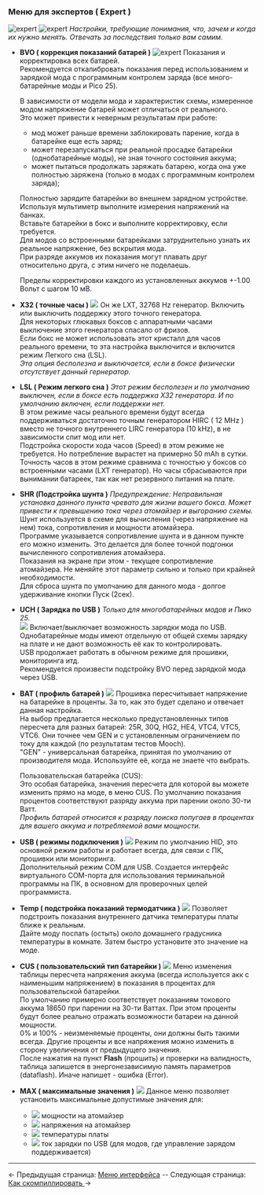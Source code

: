 ### Меню для экспертов ( Expert )
![expert](https://i.imgur.com/GpLmBAu.png) ![expert](https://i.imgur.com/W8vssIe.png)
*Настройки, требующие понимания, что, зачем и когда их нужно менять.*
*Отвечать за последствия только вам самим.*

  * __BVO ( коррекция показаний батарей )__
  ![expert](https://i.imgur.com/DMN4yPj.png)
    Показания и корректировка всех батарей.  
    Рекомендуется откалибровать показания перед использованием и зарядкой мода с программным контролем заряда (все много-батарейные моды и Pico 25).

    В зависимости от модели мода и характеристик схемы, измеренное модом напряжение батарей может отличаться от реального.  
    Это может привести к неверным результатам при работе:
    - мод может раньше времени заблокировать парение, когда в батарейке еще есть заряд;
    - может перезапускаться при реальной просадке батарейки (однобатарейные моды), не зная точного состояния аккума;
    - может пытаться продолжать заряжать батарею, когда она уже полностью заряжена (только в модах с программным контролем заряда);

    Полностью зарядите батарейки во внешнем зарядном устройстве. Используя мультиметр выполните измерения напряжений на банках.  
    Вставьте батарейки в бокс и выполните корректировку, если требуется.  
    Для модов со встроенными батарейками затруднительно узнать их реальное напряжение, без вскрытия мода.  
    При разряде аккумов их показания могут плавать друг относительно друга, с этим ничего не поделаешь.

    Пределы корректировки каждого из установленных аккумов +-1.00 Вольт с шагом 10 мВ.  

  * __X32 ( точные часы )__
    ![](https://i.imgur.com/vnC8nSL.png) Он же LXT, 32768 Hz генератор.
    Включить или выключить поддержку этого точного генератора.  
    Для некоторых глюкавых боксов с аппаратными часами выключение этого генератора спасало от фризов.  
    Если бокс не может использовать этот кристалл для часов реального времени, то эта настройка выключится и включится режим Легкого сна (LSL).  
    *Эта опция бесполезна и выключается, если в боксе физически отсутствует данный гернератор.*  

  * __LSL ( Режим легкого сна )__
    *Этот режим бесполезен и по умолчанию выключен, если в боксе есть поддержка X32 генератора. И по умолчанию включен, если поддержки нет.*  
    В этом режиме часы реального времени будут всегда поддерживаться достаточно точным генератором HIRC ( 12 MHz ) вместо не точного внутреннего LIRC генератора (10 kHz), в не зависимости спит мод или нет.  
    Подстройка скорости хода часов (Speed) в этом режиме не требуется. Но потребление вырастет на примерно 50 mAh в сутки.  
    Точность часов в этом режиме сравнима с точностью у боксов со встроенными часами (LXT генератор). Но часы сбрасываются при вынимании батареек, так как нет резервного питания на плате.

  * __SHR (Подстройка шунта )__
    *Предупреждение: Неправильная установка данного пункта чревато для жизни вашего бокса. Может привести к превышению тока через атомайзер и выгоранию схемы.*  
    Шунт используется в схеме для вычисления (через напряжение на нем) тока, сопротивления и мощности атомайзера.  
    Программе указывается сопротивление шунта и в данном пункте его можно изменить. Это делается для более точной подгонки вычисленного сопротивления атомайзера.  
    Показания на экране при этом - текущее сопротивление атомайзера. Не меняйте этот параметр сильно и только при крайней необходимости.  
    Для сброса шунта по умолчанию для данного мода - долгое удерживание кнопки Пуск (2сек).

  * __UCH ( Зарядка по USB )__
    *Только для многобатарейных модов и Пико 25.*  
    ![](https://i.imgur.com/8XfW7kx.png) Включает/выключает возможность зарядки мода по USB.  
    Однобатарейные моды имеют отдельную от общей схемы зарядку на плате и не дают возможность её как то контролировать.  
    USB продолжает работать в обычном режиме для прошивки, мониторинга итд.  
    Рекомендуется произвести подстройку BVO перед зарядкой мода через USB.

  * __BAT ( профиль батарей )__
    ![](https://i.imgur.com/FlPySqt.png) Прошивка пересчитывает напряжение на батарейке в проценты. За то, как это будет сделано и отвечает данная настройка.  
    На выбор предлагается несколько предустановленных типов пересчета для разных батарей: 25R, 30Q, HG2, HE4, VTC4, VTC5, VTC6. Они точнее чем GEN и с установленным ограничением по току для каждой (по результатам тестов Mooch).  
    "GEN" - универсальная батарейка, принятая по умолчанию от производителя мода. Используйте её, когда не знаете что выбрать.

    Пользовательская батарейка (CUS):  
    Это особая батарейка, значения пересчета для которой вы можете изменить прямо на моде, в меню CUS. По умолчанию показания процентов соответствуют разряду аккума при парении около 30-ти Ватт.  
    *Профиль батарей относится к разряду поиска попугаев в процентах для вашего аккума и потребляемой вами мощности.*

  * __USB ( режимы подключения )__
    ![](https://i.imgur.com/UUYrEUY.png) Режим по умолчанию HID, это основной режим работы и работает всегда, для связи с ПК, прошивки или мониторинга.  
    Дополнительный режим COM для USB. Создается интерфейс виртуального COM-порта для использования терминальной программы на ПК, в основном для проверочных целей программиста.

  * __Temp ( подстройка показаний термодатчика )__
    ![](https://i.imgur.com/s2YDXAB.png) Позволяет подстроить показания внутреннего датчика температуры платы ближе к реальным.  
    Дайте моду поспать (остыть) около домашнего градусника температуры в комнате. Затем быстро установите это значение на моде.
    
  * __CUS ( пользовательский тип батарейки )__
  ![](https://i.imgur.com/hNRHbwv.png)
    Меню изменения таблицы пересчета напряжения аккума (всегда используется акк с наименьшим напряжением) в показания в процентах для пользовательской батарейки.  
    По умолчанию примерно соответствует показаниям токового аккума 18650 при парении на 30-ти Ваттах. При этом проценты будут более реально отражать возможности батареи на данной мощности.  
    0% и 100% - неизменяемые проценты, они должны быть такими всегда. Другие проценты и все напряжения можно изменить в сторону увеличения от предыдущего значения.  
    После нажатия на пункт **Flash** (прошить) и проверки на валидность, таблица запишется в энергонезависимую память параметров (dataflash). Иначе напишет - ошибка (Error).
    
  * __MAX ( максимальные значения )__
  ![](https://i.imgur.com/VsmTjNG.png)
    Данное меню позволяет установить максимальные допустимые значения для:
    - ![](https://i.imgur.com/ROVNLnO.png) мощности на атомайзер
    - ![](https://i.imgur.com/g1FUKFm.png) напряжения на атомайзер
    - ![](https://i.imgur.com/MCIsNcg.png) температуры платы
    - ![](https://i.imgur.com/zPuudXa.png) ток зарядки по USB (для модов, где управление зарядом поддерживается)


-----

← Предыдущая страница: [Меню интерфейса](interface_ru.md) --  Следующая страница: [Как скомпиллировать ](howtobuild_ru.md)→
